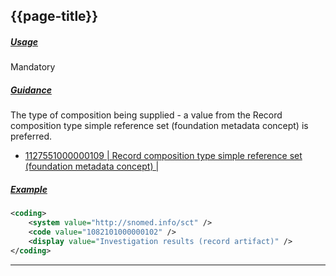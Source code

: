 ## {{page-title}}

<h5><ins>Usage</ins></h5>

<span class="mro-circle mandatory" title="Mandatory"></span> Mandatory


<h5><ins>Guidance</ins></h5>

The type of composition being supplied - a value from the Record composition type simple reference set (foundation metadata concept) is preferred.

- [1127551000000109 | Record composition type simple reference set (foundation metadata concept) |](https://termbrowser.nhs.uk/?perspective=full&conceptId1=1127551000000109)


<h5><ins>Example</ins></h5>

```xml
<coding>
    <system value="http://snomed.info/sct" />
    <code value="1082101000000102" />
    <display value="Investigation results (record artifact)" />
</coding>
```

---